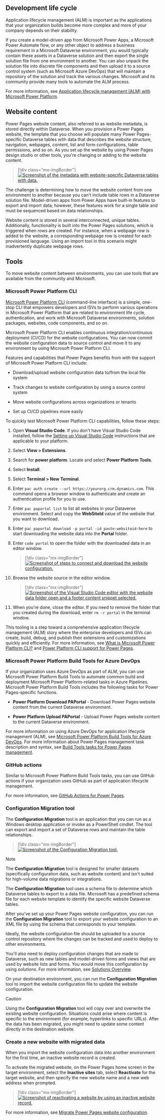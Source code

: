 ## Development life cycle

Application lifecycle management (ALM) is important as the applications that your organization builds become more complex and more of your company depends on their stability.

If you create a model-driven app from Microsoft Power Apps, a Microsoft Power Automate flow, or any other object to address a business requirement in a Microsoft Dataverse environment, you would typically contain these assets in a Dataverse solution and then export the single solution file from one environment to another. You can also unpack the solution file into discrete file components and then upload it to a source control system (such as Microsoft Azure DevOps) that will maintain a repository of the solution and track the various changes. Microsoft and its community provide many tools to automate the ALM process.

For more information, see [Application lifecycle management (ALM) with Microsoft Power Platform](/power-platform/alm/?azure-portal=true).

## Website content

Power Pages website content, also referred to as website metadata, is stored directly within Dataverse. When you provision a Power Pages website, the template that you choose will populate many Power Pages-specific Dataverse tables with data that describes the website structure, navigation, webpages, content, list and form configurations, table permissions, and so on. As you set up the website by using Power Pages design studio or other tools, you're changing or adding to the website content.

> [!div class="mx-imgBorder"]
> [![Screenshot of the metadata with website-specific Dataverse tables with data.](../media/portal-meta-data.png)](../media/portal-meta-data.png#lightbox)

The challenge is determining how to move the website content from one environment to another because you can't include table rows in a Dataverse solution file. Model-driven apps from Power Apps have built-in features to export and import data; however, these features work for a single table and must be sequenced based on data relationships.

Website content is stored in several interconnected, unique tables. Additionally, functionality is built into the Power Pages solutions, which is triggered when rows are created. For instance, when a webpage row is added to the website, a corresponding webpage row is created for each provisioned language. Using an import tool in this scenario might inadvertently duplicate webpage rows.

## Tools
To move website content between environments, you can use tools that are available from the community and Microsoft.

### Microsoft Power Platform CLI

[Microsoft Power Platform CLI](/power-platform/developer/cli/introduction) (command-line interface) is a simple, one-stop CLI that empowers developers and ISVs to perform various operations in Microsoft Power Platform that are related to environment life cycle, authentication, and work with Microsoft Dataverse environments, solution packages, websites, code components, and so on. 

Microsoft Power Platform CLI enables continuous integration/continuous deployment (CI/CD) for the website configurations. You can now commit the website configuration data to source control and move it to any environment by using Microsoft Power Platform CLI.

Features and capabilities that Power Pages benefits from with the support of Microsoft Power Platform CLI include:

- Download/upload website configuration data to/from the local file system

- Track changes to website configuration by using a source control system

- Move website configurations across organizations or tenants

- Set up CI/CD pipelines more easily

To quickly test Microsoft Power Platform CLI capabilities, follow these steps:

1. Open **Visual Studio Code**. If you don't have Visual Studio Code installed, follow the [Setting up Visual Studio Code](https://code.visualstudio.com/docs/setup/setup-overview) instructions that are applicable to your platform.

1. Select **View > Extensions**.

1. Search for **power platform**. Locate and select **Power Platform Tools**.

1. Select **Install**.

1. Select **Terminal > New Terminal**.

1. Enter `pac auth create --url https://yourorg.crm.dynamics.com`. This command opens a browser window to authenticate and create an authentication profile for you to use.

1. Enter `pac paportal list` to list all websites in your Dataverse environment. Select and copy the **WebSiteId** value of the website that you want to download.

1. Enter `pac paportal download -p portal -id paste-websiteid-here` to start downloading the website data into the **Portal** folder.

1. Enter `code portal` to open the folder with the downloaded data in an editor window.

   > [!div class="mx-imgBorder"]
   > [![Screenshot of steps to connect and download the website configuration.](../media/tools.png)](../media/tools.png#lightbox)

1. Browse the website source in the editor window. 

   > [!div class="mx-imgBorder"]
   > [![Screenshot of the Visual Studio Code editor with the website data folder open and a footer content snippet selected.](../media/portal-unpacked.png)](../media/portal-unpacked.png#lightbox)

1. When you're done, close the editor. If you need to remove the folder that you created during the download, enter `rm -r portal` in the terminal window.

This tooling is a step toward a comprehensive application lifecycle management (ALM) story where the enterprise developers and ISVs can create, build, debug, and publish their extensions and customizations quickly and efficiently. For more information, see [What is Microsoft Power Platform CLI?](/power-platform/developer/cli/introduction?azure-portal=true) and  [Power Platform CLI support for Power Pages](/power-pages/configure/power-platform-cli?azure-portal=true).

### Microsoft Power Platform Build Tools for Azure DevOps

If your organization uses Azure DevOps as part of ALM, you can use Microsoft Power Platform Build Tools to automate common build and deployment Microsoft Power Platform-related tasks in Azure Pipelines. Microsoft Power Platform Build Tools includes the following tasks for Power Pages-specific functions.

- **Power Platform Download PAPortal** - Download Power Pages website content from the current Dataverse environment.

- **Power Platform Upload PAPortal** - Upload Power Pages website content to the current Dataverse environment.

For more information on using Azure DevOps for application lifecycle management (ALM), see [Microsoft Power Platform Build Tools for Azure DevOps](/power-platform/alm/devops-build-tools/?azure-portal=true). For more information about Power Pages management task description and syntax, see [Build Tools tasks for Power Pages management](/power-platform/alm/devops-build-tool-tasks?azure-portal=true#power-pages-management-tasks). 

### GitHub actions

Similar to Microsoft Power Platform Build Tools tasks, you can use GitHub actions if your organization uses GitHub as part of application lifecycle management. 

For more information, see [GitHub Actions for Power Pages](/power-platform/alm/devops-github-available-actions?azure-portal=true#portal-tasks).

### Configuration Migration tool

The **Configuration Migration** tool is an application that you can run as a Windows desktop application or invoke as a PowerShell cmdlet. The tool can export and import a set of Dataverse rows and maintain the table relationships.  

> [!div class="mx-imgBorder"]
> [![Screenshot of the Configuration Migration tool.](../media/configuration-migration-tool.png)](../media/configuration-migration-tool.png#lightbox)

> [!NOTE]
> The **Configuration Migration** tool is designed for smaller datasets (specifically configuration data, such as website content) and isn't suited for high-volume data migrations or integrations.

The **Configuration Migration** tool uses a schema file to determine which Dataverse tables to export to a data file. Microsoft has a predefined schema file for each website template to identify the specific website Dataverse tables.

After you've set up your Power Pages website configuration, you can run the **Configuration Migration** tool to export your website configuration to an XML file by using the schema that corresponds to your template.

Ideally, the website configuration file should be uploaded to a source control repository where the changes can be tracked and used to deploy to other environments.

You'll also need to deploy configuration changes that are made to Dataverse, such as new tables and model-driven forms and views that are used by website lists and forms. You would move this configuration by using *solutions*. For more information, see [Solutions Overview](/power-apps/maker/common-data-service/solutions-overview/?azure-portal=true).

On your destination environment, you can run the **Configuration Migration** tool to import the website configuration file to update the website configuration.

> [!CAUTION]
> Using the **Configuration Migration** tool will copy over and overwrite the existing website configuration. Situations could arise where content is specific to the environment (for example, hyperlinks to specific URLs). After the data has been migrated, you might need to update some content directly in the destination website.

### Create a new website with migrated data

When you import the website configuration data into another environment for the first time, an inactive website record is created. 

To activate the migrated website, on the Power Pages home screen in the target environment, select the **Inactive sites** tab, select **Reactivate** for the target website, and then specify the new website name and a new web address when prompted.

> [!div class="mx-imgBorder"]
> [![Screenshot of reactivating a website by using an inactive website record.](../media/reactivate-site.png)](../media/reactivate-site.png#lightbox)

For more information, see [Migrate Power Pages website configuration](/power-pages/admin/migrate-site-configuration?azure-portal=true).
